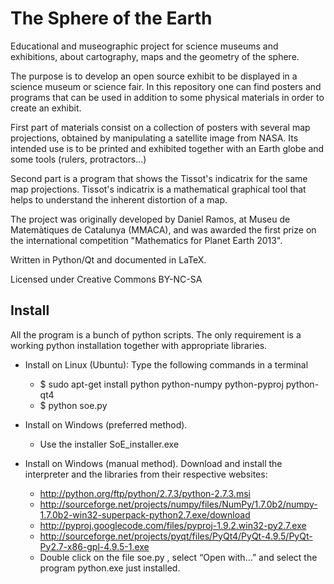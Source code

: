 The Sphere of the Earth
=======================


Educational and museographic project for science museums and exhibitions, about cartography, maps and the geometry of the sphere.

The purpose is to develop an open source exhibit to be displayed in a science museum or science fair. In this repository one can find posters and programs that can be used in addition to some physical materials in order to create an exhibit.

First part of materials consist on a collection of posters with several map projections, obtained by manipulating a satellite image from NASA. Its intended use is to be printed and exhibited together with an Earth globe and some tools (rulers, protractors...)

Second part is a program that shows the Tissot's indicatrix for the same map projections. Tissot's indicatrix is a mathematical graphical tool that helps to understand the inherent distortion of a map.

The project was originally developed by Daniel Ramos, at Museu de Matemàtiques de Catalunya (MMACA), and was awarded the first prize on the international competition "Mathematics for Planet Earth 2013".

Written in Python/Qt and documented in LaTeX.

Licensed under Creative Commons BY-NC-SA


Install
-------

All the program is a bunch of python scripts. The only requirement is a working python installation together with appropriate libraries.

- Install on Linux (Ubuntu): Type the following commands in a terminal
    - $ sudo apt-get install python python-numpy python-pyproj python-qt4
    - $ python soe.py

- Install on Windows (preferred method).
    - Use the installer SoE_installer.exe

- Install on Windows (manual method). Download and install the interpreter and the libraries from their respective websites:

    - http://python.org/ftp/python/2.7.3/python-2.7.3.msi
    - http://sourceforge.net/projects/numpy/files/NumPy/1.7.0b2/numpy-1.7.0b2-win32-superpack-python2.7.exe/download
    - http://pyproj.googlecode.com/files/pyproj-1.9.2.win32-py2.7.exe
    - http://sourceforge.net/projects/pyqt/files/PyQt4/PyQt-4.9.5/PyQt-Py2.7-x86-gpl-4.9.5-1.exe
    - Double click on the file soe.py , select “Open with...” and select the program python.exe just installed.


















